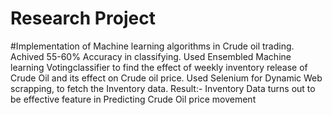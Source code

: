 # Research Project 
#Implementation of Machine learning algorithms in Crude oil trading.
Achived 55-60% Accuracy in classifying.
Used Ensembled Machine learning Votingclassifier to find the effect of weekly inventory release of Crude Oil and its effect on Crude oil price.
Used Selenium for Dynamic Web scrapping, to fetch the Inventory data.
Result:- Inventory Data turns out to be effective feature in Predicting Crude Oil price movement


